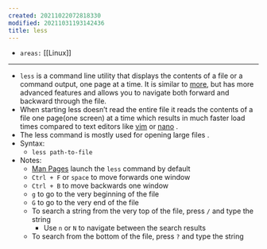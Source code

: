 ```yaml
---
created: 20211022072818330
modified: 20211031193142436
title: less
---
```


- `areas:` [[Linux]]

---

- `less` is a command line utility that displays the contents of a file or a command output, one page at a time. It is similar to [more](#more), but has more advanced features and allows you to navigate both forward and backward through the file.
- When starting less doesn’t read the entire file it reads the contents of a file one page(one screen) at a time which results in much faster load times compared to text editors like [vim](#vim) or [nano](#nano) .
- The less command is mostly used for opening large files .
- Syntax:
  - `less path-to-file`
- Notes:
  - [Man Pages](#Man%20Pages) launch the `less` command by default
  - `Ctrl + F` or `space` to move forwards one window
  - `Ctrl + B` to move backwards one window
  - `g` to go to the very beginning of the file
  - `G` to go to the very end of the file
  - To search a string from the very top of the file, press `/` and type the string
    - Use `n` or `N` to navigate between the search results
  - To search from the bottom of the file, press `?` and type the string
